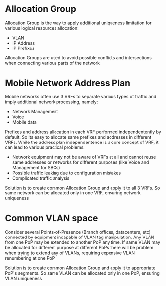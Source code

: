 # Allocation Group

Allocation Group is the way to apply additional uniqueness limitation
for various logical resources allocation:

- VLAN
- IP Address
- IP Prefixes

Allocation Groups are used to avoid possible conflicts and intersections
when connecting various parts of the network

# Mobile Network Address Plan

Mobile networks often use 3 VRFs to separate various types of traffic
and imply additional network processing, namely:

- Network Management
- Voice
- Mobile data

Prefixes and address allocation in each VRF performed independentently by
default. So its easy to allocate same prefixes and addresses in
different VRFs. While the address plan independentence is a core concept of VRF,
it can lead to various practical problems:

- Network equipment may not be aware of VRFs at all and cannot reuse
  same addresses or networks for different purposes
  (like Voice and Management for SBCs)
- Possible traffic leaking due to configuration mistakes
- Complicated traffic analysis

Solution is to create common Allocation Group and apply it to all 3 VRFs.
So same network can be allocated only in one VRF, ensuring network uniqueness

# Common VLAN space

Consider several Points-of-Presence (Branch offices, datacenters, etc)
connected by equipment incapable of VLAN tag manipulation. Any VLAN
from one PoP may be extended to another PoP any time. If same VLAN may be
allocated for different purpose at different PoPs there will be problem
when trying to extend any of VLANs, requiring expensive VLAN renumbering
at one PoP.

Solution is to create common Allocation Group and apply it to appropriate
PoP's segments. So same VLAN can be allocated only in one PoP, ensuring
VLAN uniqueness
